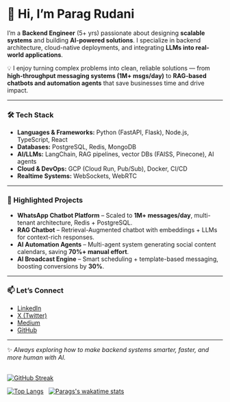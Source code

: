 # 👋 Hi, I’m Parag Rudani  

I’m a **Backend Engineer** (5+ yrs) passionate about designing **scalable systems** and building **AI-powered solutions**. I specialize in backend architecture, cloud-native deployments, and integrating **LLMs into real-world applications**.  

💡 I enjoy turning complex problems into clean, reliable solutions — from **high-throughput messaging systems (1M+ msgs/day)** to **RAG-based chatbots and automation agents** that save businesses time and drive impact.  

---

### 🛠️ Tech Stack
- **Languages & Frameworks:** Python (FastAPI, Flask), Node.js, TypeScript, React  
- **Databases:** PostgreSQL, Redis, MongoDB  
- **AI/LLMs:** LangChain, RAG pipelines, vector DBs (FAISS, Pinecone), AI agents  
- **Cloud & DevOps:** GCP (Cloud Run, Pub/Sub), Docker, CI/CD  
- **Realtime Systems:** WebSockets, WebRTC  

---

### 🚀 Highlighted Projects
- **WhatsApp Chatbot Platform** – Scaled to **1M+ messages/day**, multi-tenant architecture, Redis + PostgreSQL.  
- **RAG Chatbot** – Retrieval-Augmented chatbot with embeddings + LLMs for context-rich responses.  
- **AI Automation Agents** – Multi-agent system generating social content calendars, saving **70%+ manual effort**.  
- **AI Broadcast Engine** – Smart scheduling + template-based messaging, boosting conversions by **30%**.  

---

### 📫 Let’s Connect
- [LinkedIn](https://linkedin.com/in/parag-rudani)  
- [X (Twitter)](https://x.com/paragrudani)  
- [Medium](https://medium.com/@paragrudani)  
- [GitHub](https://github.com/paragrudani1)  

---
✨ *Always exploring how to make backend systems smarter, faster, and more human with AI.*  
</a>
&nbsp;
</p>

[![GitHub Streak](http://github-readme-streak-stats.herokuapp.com?user=paragrudani1&theme=tokyonight_duo&hide_border=false)](https://git.io/streak-stats)

[![Top Langs](https://github-readme-stats.vercel.app/api/top-langs/?username=paragrudani1&layout=compact&theme=transparent&card_width=450&title_color=fff)](https://github.com/anuraghazra/github-readme-stats)&nbsp; &nbsp;[![Parags's wakatime stats](https://github-readme-stats.vercel.app/api/wakatime?username=paragrudani&langs_count=5&theme=transparent&custom_title=My%20All%20time%20stats&layout=compact&title_color=fff)](https://github.com/anuraghazra/github-readme-stats)
